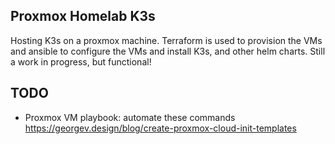 ## Proxmox Homelab K3s
Hosting K3s on a proxmox machine. Terraform is used to provision the VMs and ansible to configure the VMs and install K3s, and other helm charts. Still a work in progress, but functional!


## TODO
- Proxmox VM playbook: automate these commands https://georgev.design/blog/create-proxmox-cloud-init-templates